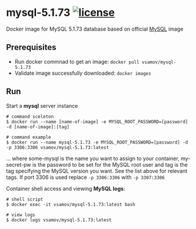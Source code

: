 # mysql-5.1.73 [![license](https://img.shields.io/github/license/mashape/apistatus.svg?maxAge=2592000)](LICENSE)

Docker image for MySQL 5.1.73 database based on official [MySQL](https://hub.docker.com/_/mysql/) image

## Prerequisites

- Run docker commnad to get an image: `docker pull vsamov/mysql-5.1.73`
- Validate image successfully downloaded: `docker images`

## Run 

Start a **mysql** server instance
    
    # command sceleton
    $ docker run --name [name-of-image] -e MYSQL_ROOT_PASSWORD=[password] -d [name-of-image]:[tag]
    
    # command example
    $ docker run --name mysql-5.1.73 -e MYSQL_ROOT_PASSWORD=[password] -d -p 3306:3306 vsamov/mysql-5.1.73:latest

... where some-mysql is the name you want to assign to your container, my-secret-pw is the password to be set for the MySQL root user and tag is the tag specifying the MySQL version you want. See the list above for relevant tags. If port 3306 is used replace `-p 3306:3306` with `-p 3307:3306`

Container shell access and viewing **MySQL logs**:
    
    # shell script
    $ docker exec -it vsamov/mysql-5.1.73:latest bash
    
    # view logs
    $ docker logs vsamov/mysql-5.1.73:latest